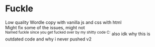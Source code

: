# Fuckle
Low quality Wordle copy with vanilla js and css with html  
Might fix some of the issues, might not  
<sup>Named fuckle since you get fucked over by my shitty code C:</sup>
also idk why this is outdated code and why i never pushed v2
